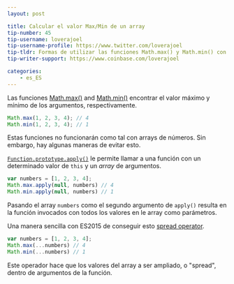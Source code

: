 ```yaml
---
layout: post

title: Calcular el valor Max/Min de un array
tip-number: 45
tip-username: loverajoel
tip-username-profile: https://www.twitter.com/loverajoel
tip-tldr: Formas de utilizar las funciones Math.max() y Math.min() con array de números
tip-writer-support: https://www.coinbase.com/loverajoel

categories:
    - es_ES
---
```


Las funciones [Math.max()](https://developer.mozilla.org/en-US/docs/Web/JavaScript/Reference/Global_Objects/Math/max) and [Math.min()](https://developer.mozilla.org/en-US/docs/Web/JavaScript/Reference/Global_Objects/Math/min) encontrar el valor máximo y mínimo de los argumentos, respectivamente.

```js
Math.max(1, 2, 3, 4); // 4
Math.min(1, 2, 3, 4); // 1
```

Estas funciones no funcionarán como tal con arrays de números. Sin embargo, hay algunas maneras de evitar esto.

[`Function.prototype.apply()`](https://developer.mozilla.org/en-US/docs/Web/JavaScript/Reference/Global_Objects/Function/apply) le permite llamar a una función con un determinado valor de `this` y un _array_ de argumentos.

```js
var numbers = [1, 2, 3, 4];
Math.max.apply(null, numbers) // 4
Math.min.apply(null, numbers) // 1
```

Pasando el array `numbers` como el segundo argumento de `apply()` resulta en la función invocados con todos los valores en le array como parámetros.

Una manera sencilla con ES2015 de conseguir esto [spread operator](https://developer.mozilla.org/en-US/docs/Web/JavaScript/Reference/Operators/Spread_operator).

```js
var numbers = [1, 2, 3, 4];
Math.max(...numbers) // 4
Math.min(...numbers) // 1
```

Este operador hace que los valores del array a ser ampliado, o "spread", dentro de argumentos de la función.
